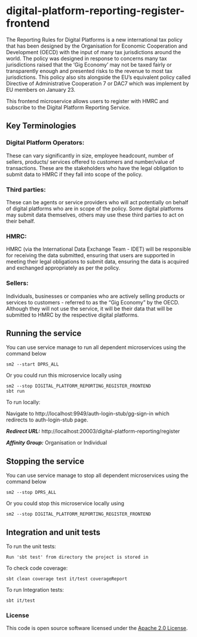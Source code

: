 
# digital-platform-reporting-register-frontend

The Reporting Rules for Digital Platforms is a new international tax policy that has been designed by the Organisation for Economic Cooperation and Development (OECD) with the input of many tax jurisdictions around the world. The policy was designed in response to concerns many tax jurisdictions raised that the ‘Gig Economy’ may not be taxed fairly or transparently enough and presented risks to the revenue to most tax jurisdictions. This policy also sits alongside the EU’s equivalent policy called Directive of Administrative Cooperation 7 or DAC7 which was implement by EU members on January 23.

This frontend microservice allows users to register with HMRC and subscribe to the Digital Platform Reporting Service.

## Key Terminologies
### Digital Platform Operators:
These can vary significantly in size, employee headcount, number of sellers, products/ services offered to customers and number/value of transactions. These are the stakeholders who have the legal obligation to submit data to HMRC if they fall into scope of the policy.
### Third parties:
These can be agents or service providers who will act potentially on behalf of digital platforms who are in scope of the policy. Some digital platforms may submit data themselves, others may use these third parties to act on their behalf.
### HMRC:
HMRC (via the International Data Exchange Team - IDET) will be responsible for receiving the data submitted, ensuring that users are supported in meeting their legal obligations to submit data, ensuring the data is acquired and exchanged appropriately as per the policy.
### Sellers:
Individuals, businesses or companies who are actively selling products or services to customers - referred to as the “Gig Economy” by the OECD. Although they will not use the service, it will be their data that will be submitted to HMRC by the respective digital platforms.
## Running the service

You can use service manage to run all dependent microservices using the command below

    sm2 --start DPRS_ALL


Or you could run this microservice locally using

    sm2 --stop DIGITAL_PLATFORM_REPORTING_REGISTER_FRONTEND
    sbt run

To run locally:

Navigate to http://localhost:9949/auth-login-stub/gg-sign-in which redirects to auth-login-stub page.

***Redirect URL:*** http://localhost:20003/digital-platform-reporting/register

***Affinity Group:*** Organisation or Individual

## Stopping the service


You can use service manage to stop all dependent microservices using the command below

    sm2 --stop DPRS_ALL

Or you could stop this microservice locally using

    sm2 --stop DIGITAL_PLATFORM_REPORTING_REGISTER_FRONTEND

## Integration and unit tests

To run the unit tests:

    Run 'sbt test' from directory the project is stored in 

To check code coverage:

    sbt clean coverage test it/test coverageReport   
To run Integration tests:

    sbt it/test

### License

This code is open source software licensed under the [Apache 2.0 License]("http://www.apache.org/licenses/LICENSE-2.0.html").